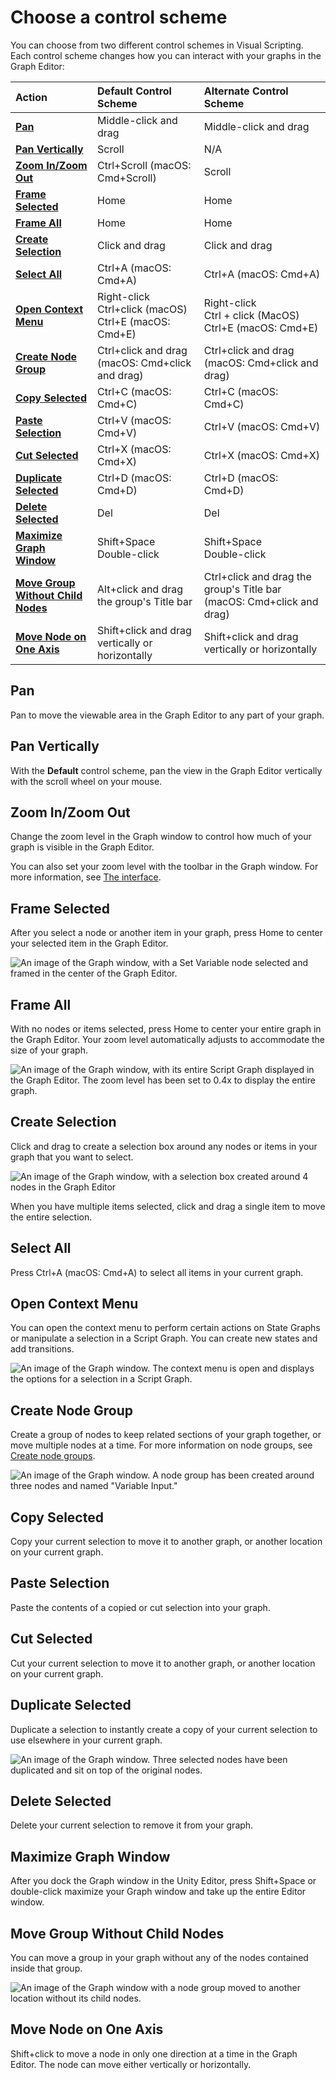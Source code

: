 # Choose a control scheme

You can choose from two different control schemes in Visual Scripting. Each control scheme changes how you can interact with your graphs in the Graph Editor: 

|**Action** |**Default Control Scheme** |**Alternate Control Scheme** |
|:---|:---|:---|
|[**Pan**](#pan)| Middle-click and drag | Middle-click and drag |
|[**Pan Vertically**](#pan-vertically) | Scroll | N/A |
|[**Zoom In/Zoom Out**](#zoom-inzoom-out) | Ctrl+Scroll (macOS: Cmd+Scroll) | Scroll |
|[**Frame Selected**](#frame-selected) | Home | Home |
|[**Frame All**](#frame-all) | Home | Home |
|[**Create Selection**](#create-selection) | Click and drag | Click and drag |
|[**Select All**](#select-all) | Ctrl+A (macOS: Cmd+A)| Ctrl+A (macOS: Cmd+A) |
|[**Open Context Menu**](#open-context-menu)| Right-click <br/>Ctrl+click (macOS) <br/>Ctrl+E (macOS: Cmd+E) | Right-click <br/>Ctrl + click (MacOS) <br/>Ctrl+E (macOS: Cmd+E) |
|[**Create Node Group**](#create-node-group)| Ctrl+click and drag (macOS: Cmd+click and drag) | Ctrl+click and drag (macOS: Cmd+click and drag) |
|[**Copy Selected**](#copy-selected)| Ctrl+C (macOS: Cmd+C) | Ctrl+C (macOS: Cmd+C) |
|[**Paste Selection**](#paste-selection)| Ctrl+V (macOS: Cmd+V) | Ctrl+V (macOS: Cmd+V) |
|[**Cut Selected**](#cut-selected)| Ctrl+X (macOS: Cmd+X) | Ctrl+X (macOS: Cmd+X) |
|[**Duplicate Selected**](#duplicate-selected)| Ctrl+D (macOS: Cmd+D)| Ctrl+D (macOS: Cmd+D) |
|[**Delete Selected**](#delete-selected)| Del | Del |
|[**Maximize Graph Window**](#maximize-graph-window)| Shift+Space <br/>Double-click | Shift+Space <br/>Double-click |
|[**Move Group Without Child Nodes**](#move-group-without-child-nodes)| Alt+click and drag the group's Title bar | Ctrl+click and drag the group's Title bar (macOS: Cmd+click and drag)|
|[**Move Node on One Axis**](#move-node-on-one-axis)| Shift+click and drag vertically or horizontally | Shift+click and drag vertically or horizontally |


## Pan 

Pan to move the viewable area in the Graph Editor to any part of your graph. 

## Pan Vertically 

With the **Default** control scheme, pan the view in the Graph Editor vertically with the scroll wheel on your mouse. 

## Zoom In/Zoom Out 

Change the zoom level in the Graph window to control how much of your graph is visible in the Graph Editor. 

You can also set your zoom level with the toolbar in the Graph window. For more information, see [The interface](vs-interface-overview.md#the-graph-toolbar).

## Frame Selected 

After you select a node or another item in your graph, press Home to center your selected item in the Graph Editor.

![An image of the Graph window, with a Set Variable node selected and framed in the center of the Graph Editor.](images\vs-frame-selected.png)

## Frame All 

With no nodes or items selected, press Home to center your entire graph in the Graph Editor. Your zoom level automatically adjusts to accommodate the size of your graph. 

![An image of the Graph window, with its entire Script Graph displayed in the Graph Editor. The zoom level has been set to 0.4x to display the entire graph.](images\vs-frame-all.png)

## Create Selection

Click and drag to create a selection box around any nodes or items in your graph that you want to select. 

![An image of the Graph window, with a selection box created around 4 nodes in the Graph Editor](images\vs-create-selection.png)

When you have multiple items selected, click and drag a single item to move the entire selection. 

## Select All 

Press Ctrl+A (macOS: Cmd+A) to select all items in your current graph. 

## Open Context Menu

You can open the context menu to perform certain actions on State Graphs or manipulate a selection in a Script Graph. You can create new states and add transitions.

![An image of the Graph window. The context menu is open and displays the options for a selection in a Script Graph.](images\vs-context-menu.png)

## Create Node Group 

Create a group of nodes to keep related sections of your graph together, or move multiple nodes at a time. For more information on node groups, see [Create node groups](vs-groups.md).

![An image of the Graph window. A node group has been created around three nodes and named "Variable Input."](images\vs-node-group.png)

## Copy Selected 

Copy your current selection to move it to another graph, or another location on your current graph. 

## Paste Selection

Paste the contents of a copied or cut selection into your graph. 
## Cut Selected

Cut your current selection to move it to another graph, or another location on your current graph. 

## Duplicate Selected 

Duplicate a selection to instantly create a copy of your current selection to use elsewhere in your current graph. 

![An image of the Graph window. Three selected nodes have been duplicated and sit on top of the original nodes.](images\vs-duplicate-selection.png)

## Delete Selected

Delete your current selection to remove it from your graph. 

## Maximize Graph Window 

After you dock the Graph window in the Unity Editor, press Shift+Space or double-click maximize your Graph window and take up the entire Editor window. 

## Move Group Without Child Nodes 

You can move a group in your graph without any of the nodes contained inside that group. 

![An image of the Graph window with a node group moved to another location without its child nodes.](images\vs-move-group.png)

## Move Node on One Axis 

Shift+click to move a node in only one direction at a time in the Graph Editor. The node can move either vertically or horizontally. 